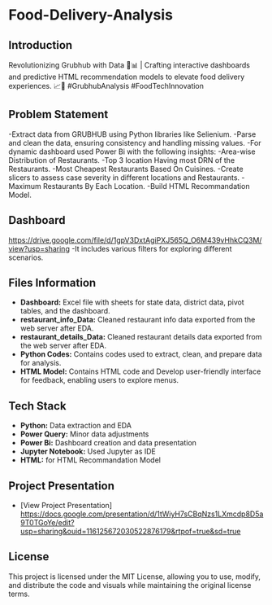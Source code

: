 # Food-Delivery-Analysis

## Introduction

Revolutionizing Grubhub with Data 🍔📊 | Crafting interactive dashboards and predictive HTML recommendation models to elevate food delivery experiences. 📈🚀 #GrubhubAnalysis #FoodTechInnovation

## Problem Statement

-Extract data from GRUBHUB using Python libraries like Selienium.
-Parse and clean the data, ensuring consistency and handling missing values.
-For dynamic dashboard used Power Bi with the following insights:
   -Area-wise  Distribution of Restaurants.
   -Top 3 location Having most DRN of the Restaurants.
   -Most Cheapest Restaurants Based On Cuisines.
   -Create slicers to assess case severity in different locations and Restaurants.
   -Maximum Restaurants By Each Location.
-Build HTML Recommandation Model. 

## Dashboard
https://drive.google.com/file/d/1gpV3DxtAgiPXJ565Q_O6M439vHhkCQ3M/view?usp=sharing
 -It includes various filters for exploring different scenarios.

## Files Information
- **Dashboard:** Excel file with sheets for state data, district data, pivot tables, and the dashboard.
- **restaurant_info_Data:** Cleaned restaurant info data exported from the web server after EDA.
- **restaurant_details_Data:** Cleaned restaurant details data exported from the web server after EDA.
- **Python Codes:** Contains codes used to extract, clean, and prepare data for analysis.
- **HTML Model:** Contains HTML code and Develop user-friendly interface for feedback, enabling users to explore menus.

## Tech Stack
- **Python:** Data extraction and EDA
- **Power Query:** Minor data adjustments
- **Power Bi:** Dashboard creation and data presentation
- **Jupyter Notebook:** Used Jupyter as IDE
- **HTML:** for HTML Recommandation Model

## Project Presentation
- [View Project Presentation]
  https://docs.google.com/presentation/d/1tWiyH7sCBqNzs1LXmcdp8D5a9T0TGoYe/edit?usp=sharing&ouid=116125672030522876179&rtpof=true&sd=true

## License
This project is licensed under the MIT License, allowing you to use, modify, and distribute the code and visuals while maintaining the original license terms.

  
